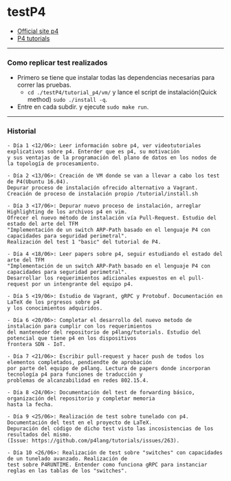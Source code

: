 # testP4

- [Official site p4](https://p4.org/)
- [P4 tutorials](https://github.com/p4lang/tutorials)

----

### Como replicar test realizados

- Primero se tiene que instalar todas las dependencias necesarias para correr las pruebas. 
	* ```cd ./testP4/tutorial_p4/vm/``` y lance el script de instalación(Quick method) ```sudo ./install -q```.
- Entre en cada subdir. y ejecute ```sudo make run```.

----
### Historial

``` 
- Día 1 <12/06>: Leer información sobre p4, ver videotutoriales explicativos sobre p4. Enterder que es p4, su motivación 
y sus ventajas de la programación del plano de datos en los nodos de la topología de procesamiento.

- Día 2 <13/06>: Creación de VM donde se van a llevar a cabo los test de P4(Ubuntu 16.04).
Depurar proceso de instalación ofrecido alternativo a Vagrant. Creación de proceso de instalación propio /tutorial/install.sh 

- Día 3 <17/06>: Depurar nuevo proceso de instalación, arreglar Highlighting de los archivos p4 en vim. 
Ofrecer el nuevo método de instalación vía Pull-Request. Estudio del estado del arte del TFM 
"Implementación de un switch ARP-Path basado en el lenguaje P4 con capacidades para seguridad perimetral". 
Realización del test 1 "basic" del tutorial de P4. 

- Día 4 <18/06>: Leer papers sobre p4, seguir estudiando el estado del arte del TFM 
"Implementación de un switch ARP-Path basado en el lenguaje P4 con capacidades para seguridad perimetral". 
Desarrollar los requerimientos adicionales expuestos en el pull-request por un intengrante del equipo p4.

- Día 5 <19/06>: Estudio de Vagrant, gRPC y Protobuf. Documentación en LaTeX de los prgresos sobre p4 
y los conocimientos adquiridos.

- Día 6 <20/06>: Completar el desarrollo del nuevo metodo de instalación para cumplir con los requerimientos 
del mantenedor del repositorio de p4lang/tutorials. Estudio del potencial que tiene p4 en los dispositivos 
frontera SDN - IoT.

- Día 7 <21/06>: Escribir pull-request y hacer push de todos los elementos completados, pendiendte de aprobación
por parte del equipo de p4lang. Lectura de papers donde incorporan tecnología p4 para funciones de traducción y 
problemas de alcanzabilidad en redes 802.15.4.

- Día 8 <24/06>: Documentación del test de forwarding básico, organización del repositorio y completar memoria
hasta la fecha.

- Día 9 <25/06>: Realización de test sobre tunelado con p4. Documentación del test en el proyecto de LaTeX.
Depuración del código de dicho test visto las incosistencias de los resultados del mismo. 
(Issue: https://github.com/p4lang/tutorials/issues/263). 

- Día 10 <26/06>: Realización de test sobre "switches" con capacidades de un tunelado avanzado. Realización de 
test sobre P4RUNTIME. Entender como funciona gRPC para instanciar reglas en las tablas de los "switches". 


```
